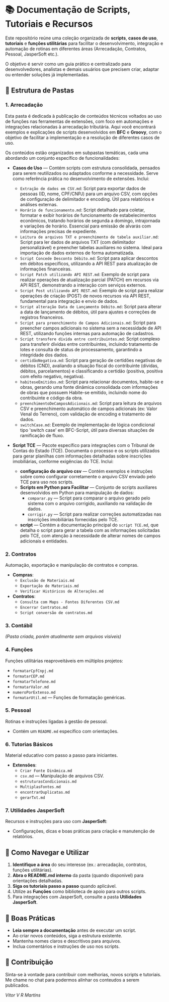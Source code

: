 # 📚 Documentação de Scripts, Tutoriais e Recursos

Este repositório reúne uma coleção organizada de **scripts**, **casos de uso**, **tutoriais** e **funções utilitárias** para facilitar o desenvolvimento, integração e automação de rotinas em diferentes áreas (Arrecadação, Contratos, Pessoal, JasperSoft etc.).

O objetivo é servir como um guia prático e centralizado para desenvolvedores, analistas e demais usuários que precisem criar, adaptar ou entender soluções já implementadas.

## 📂 Estrutura de Pastas

### **1. Arrecadação**

Esta pasta é dedicada à publicação de conteúdos técnicos voltados ao uso de funções nas ferramentas de extensões, com foco em automações e integrações relacionadas à arrecadação tributária. Aqui você encontrará exemplos e explicações de scripts desenvolvidos em **BFC** e **Groovy**, com o objetivo de facilitar a implementação e a resolução de diferentes casos de uso.

Os conteúdos estão organizados em subpastas temáticas, cada uma abordando um conjunto específico de funcionalidades:

*   **Casos de Uso** — Contém scripts com estrutura consolidada, pensados para serem reutilizados ou adaptados conforme a necessidade. Serve como referência prática no desenvolvimento de extensões. Inclui:
    *   `Extração de dados em CSV.md`: Script para exportar dados de pessoas (ID, nome, CPF/CNPJ) para um arquivo CSV, com opções de configuração de delimitador e encoding. Útil para relatórios e análises externas.
    *   `Horário de funcionamento.md`: Script detalhado para coletar, formatar e exibir horários de funcionamento de estabelecimentos econômicos, tratando horários de segunda a domingo, intrajornada e variações de horário. Essencial para emissão de alvarás com informações precisas de expediente.
    *   `Leitura de arquivos TXT e preenchimento de tabela auxiliar.md`: Script para ler dados de arquivos TXT (com delimitador personalizável) e preencher tabelas auxiliares no sistema. Ideal para importação de dados externos de forma automatizada.
    *   `Script Concede Desconto Débito.md`: Script para aplicar descontos em débitos específicos, utilizando a API REST para atualização de informações financeiras.
    *   `Script Patch utilizando API REST.md`: Exemplo de script para realizar operações de atualização parcial (PATCH) em recursos via API REST, demonstrando a interação com serviços externos.
    *   `Script Post utilizando API REST.md`: Exemplo de script para realizar operações de criação (POST) de novos recursos via API REST, fundamental para integração e envio de dados.
    *   `Script alteração Data de Lançamento Débito.md`: Script para alterar a data de lançamento de débitos, útil para ajustes e correções de registros financeiros.
    *   `Script para preenchimento de Campos Adicionais.md`: Script para preencher campos adicionais no sistema sem a necessidade de API REST, utilizando funções internas para automação de cadastros.
    *   `Script transfere divida entre contribuintes.md`: Script complexo para transferir dívidas entre contribuintes, incluindo tratamento de lotes e consulta de status de processamento, garantindo a integridade dos dados.
    *   `certidãoNegativa.md`: Script para geração de certidões negativas de débitos (CND), avaliando a situação fiscal do contribuinte (dívidas, débitos, parcelamentos) e classificando a certidão (positiva, positiva com efeito negativo, negativa).
    *   `habiteseEmitidos.md`: Script para relacionar documentos, habite-se e obras, gerando uma fonte dinâmica consolidada com informações de obras que possuem Habite-se emitido, incluindo nome do contribuinte e código da obra.
    *   `preenchimentoDeCamposAdicionais.md`: Script para leitura de arquivos CSV e preenchimento automático de campos adicionais (ex: Valor Venal do Terreno), com validação de encoding e tratamento de dados.
    *   `switchCase.md`: Exemplo de implementação de lógica condicional tipo 'switch case' em BFC-Script, útil para diversas situações de ramificação de fluxo.

*   **Script TCE** — Pacote específico para integrações com o Tribunal de Contas do Estado (TCE). Documenta o processo e os scripts utilizados para gerar planilhas com informações detalhadas sobre inscrições imobiliárias, conforme exigências do TCE. Inclui:
    *   **configuração do arquivo csv** — Contém exemplos e instruções sobre como configurar corretamente o arquivo CSV enviado pelo TCE para uso nos scripts.
    *   **Scripts em Python para Facilitar** — Conjunto de scripts auxiliares desenvolvidos em Python para manipulação de dados:
        *   `comparar.py` — Script para comparar o arquivo gerado pelo sistema com o arquivo corrigido, auxiliando na validação de dados.
        *   `corrigir.py` — Script para realizar correções automatizadas nas inscrições imobiliárias fornecidas pelo TCE.
    *   **script** — Contém a documentação principal do `script TCE.md`, que detalha o script para gerar a tabela com as informações solicitadas pelo TCE, com atenção à necessidade de alterar nomes de campos adicionais e entidades.

### **2. Contratos**

Automação, exportação e manipulação de contratos e compras.

*   **Compras**:
    *   `Exclusão de Materiais.md`
    *   `Exportação de Materiais.md`
    *   `Verificar Históricos de Alterações.md`
*   **Contratos**:
    *   `Consulta com Maps - Fontes Diferentes CSV.md`
    *   `Encerrar Contratos.md`
    *   `Script conversão de contratos.md`

### **3. Contábil**

*(Pasta criada, porém atualmente sem arquivos visíveis)*

### **4. Funções**

Funções utilitárias reaproveitáveis em múltiplos projetos:

*   `formatarCpfCnpj.md`
*   `formatarCEP.md`
*   `formatarTelefone.md`
*   `formatarValor.md`
*   `numeroPorExtenso.md`
*   `formatarUtil.md` — Funções de formatação genéricas.

### **5. Pessoal**

Rotinas e instruções ligadas à gestão de pessoal.

*   Contém um `README.md` específico com orientações.

### **6. Tutorias Básicos**

Material educativo com passo a passo para iniciantes.

*   **Extensões**:
    *   `Criar Fonte Dinâmica.md`
    *   `csv.md` — Manipulação de arquivos CSV.
    *   `estruturasCondicionais.md`
    *   `MultiplasFontes.md`
    *   `encontrarDuplicatas.md`
    *   `gerarTxt.md`

### **7. Utilidades JasperSoft**

Recursos e instruções para uso com **JasperSoft**:

*   Configurações, dicas e boas práticas para criação e manutenção de relatórios.

## 🚀 Como Navegar e Utilizar

1.  **Identifique a área** do seu interesse (ex.: arrecadação, contratos, funções utilitárias).
2.  **Abra o README.md interno** da pasta (quando disponível) para orientações detalhadas.
3.  **Siga os tutoriais passo a passo** quando aplicável.
4.  Utilize as **Funções** como biblioteca de apoio para outros scripts.
5.  Para integrações com JasperSoft, consulte a pasta **Utilidades JasperSoft**.

## 📌 Boas Práticas

*   **Leia sempre a documentação** antes de executar um script.
*   Ao criar novos conteúdos, siga a estrutura existente.
*   Mantenha nomes claros e descritivos para arquivos.
*   Inclua comentários e instruções de uso nos scripts.

## 🤝 Contribuição

Sinta-se à vontade para contribuir com melhorias, novos scripts e tutoriais. Me chame no chat para podermos alinhar os conteudos a serem publicados.

_Vitor V R Martins_

